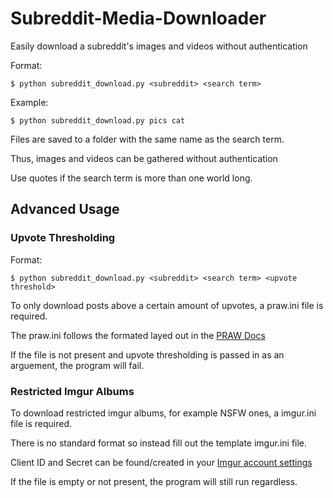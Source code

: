 # Subreddit-Media-Downloader

Easily download a subreddit's images and videos without authentication

Format:

	$ python subreddit_download.py <subreddit> <search term>

Example:

	$ python subreddit_download.py pics cat

Files are saved to a folder with the same name as the search term.

Thus, images and videos can be gathered without authentication

Use quotes if the search term is more than one world long.

## Advanced Usage

### Upvote Thresholding

Format:

	$ python subreddit_download.py <subreddit> <search term> <upvote threshold>

To only download posts above a certain amount of upvotes, a praw.ini file is required.

The praw.ini follows the formated layed out in the [PRAW Docs](https://praw.readthedocs.io/en/latest/getting_started/configuration/prawini.html)

If the file is not present and upvote thresholding is passed in as an arguement, the program will fail.

### Restricted Imgur Albums

To download restricted imgur albums, for example NSFW ones, a imgur.ini file is required.

There is no standard format so instead fill out the template imgur.ini file.

Client ID and Secret can be found/created in your [Imgur account settings](https://imgur.com/account/settings/apps)

If the file is empty or not present, the program will still run regardless.
